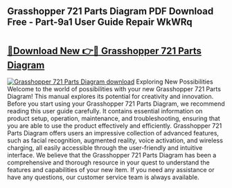## Grasshopper 721 Parts Diagram PDF Download Free - Part-9a1 User Guide Repair WkWRq

# <h2><a href="http://dfl12k.blite.top/?on=Grasshopper+721+Parts+Diagram">🔗Download New 👉🔴 Grasshopper 721 Parts Diagram</a></h2>

[![Grasshopper 721 Parts Diagram download](https://i.imgur.com/lujVjoI.png)](http://dfl12k.blite.top/?on=Grasshopper+721+Parts+Diagram)
Exploring New Possibilities Welcome to the world of possibilities with your new Grasshopper 721 Parts Diagram! This manual explores its potential for creativity and innovation. Before you start using your Grasshopper 721 Parts Diagram, we recommend reading this user guide carefully. It contains essential information on product setup, operation, maintenance, and troubleshooting, ensuring that you are able to use the product effectively and efficiently. Grasshopper 721 Parts Diagram offers users an impressive collection of advanced features, such as facial recognition, augmented reality, voice activation, and wireless charging, all easily accessible through the user-friendly and intuitive interface. We believe that the Grasshopper 721 Parts Diagram has been a comprehensive and thorough resource in your quest to understand the features and capabilities of your new item. If you need any assistance or have any questions, our customer service team is always available.
